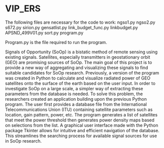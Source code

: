 # VIP_ERS
The following files are necessary for the code to work: 
ngso1.py
ngso2.py
s672.py
sirion.py
gensatlist.py
link_budget_func.py
linkbudget.py
APSND_499V01.py
sort.py
program.py
 
Program.py is the file required to run the program.

Signals of Opportunity (SoOp) is a bistatic method of remote sensing using existing signals. Satellites, especially transmitters in geostationary orbit (GEO) are promising sources of SoOp. The main goal of this project is to provide a new way of aggregating and visualizing these signals to find suitable candidates for SoOp research. Previously, a version of the  program was created in Python to calculate and visualize radiated power of GEO satellites onto the surface of the earth based on the user input. In order to investigate SoOp on a large scale, a simpler way of extracting these parameters from the database is needed. 
To solve this problem, the researchers created an application building upon the previous Python program. The user first provides a database file from the International Telecommunications Union (ITU) containing satellite parameters such as location, gain pattern, power, etc. The program generates a list of satellites that meet the power threshold then generates power density maps based on selections from the list. A graphical user interface made with the Python package Tkinter allows for intuitive and efficient navigation of the database. This streamlines the searching process for available signal sources for use in SoOp research.
